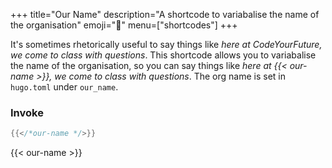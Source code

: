 +++
title="Our Name"
description="A shortcode to variabalise the name of the organisation"
emoji="🏢"
menu=["shortcodes"]
+++

It's sometimes rhetorically useful to say things like <cite>here at CodeYourFuture, we come to class with questions</cite>. This shortcode allows you to variabalise the name of the organisation, so you can say things like <cite>here at {{< our-name >}}, we come to class with questions</cite>. The org name is set in `hugo.toml` under `our_name`.

### Invoke

```go
{{</*our-name */>}}
```

{{< our-name >}}
